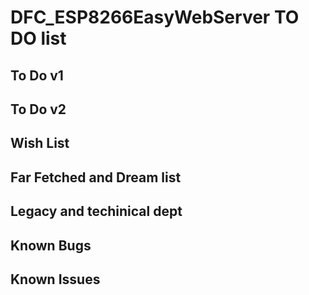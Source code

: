 # DFC_ESP8266EasyWebServer TO DO list


To Do v1
------

To Do v2
------

Wish List
------

Far Fetched and Dream list
------

Legacy and techinical dept
------

Known Bugs
------

Known Issues
------
